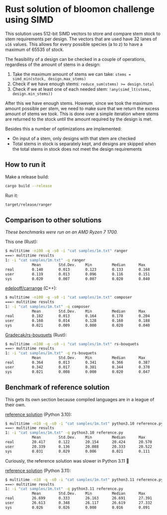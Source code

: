 # Rust solution of bloomon challenge using SIMD

This solution uses 512-bit SIMD vectors to store and compare stem stock to stem
requirements per design. The vectors that are used have 32 lanes of `u16` values. This
allows for every possible species (a to z) to have a maximum of 65535 of stock.

The feasibility of a design can be checked in a couple of operations, regardless of the
amount of stems in a design:

1. Take the maximum amount of stems we can take: `stems = simd_min(stock, design.max_stems)`
2. Check if we have enough stems: `reduce_sum(stems) >= design.total`
3. Check if we at least one of each needed stem: `!any(simd_lt(stems, design.min_stems))`

After this we have enough stems. However, since we took the maximum amount possible per
stem, we need to make sure that we return the excess amount of stems we took. This is
done over a simple iteration where stems are returned to the stock until the amount
required by the design is met.

Besides this a number of optimizations are implemented:

- On input of a stem, only designs with that stem are checked
- Total stems in stock is separately kept, and designs are skipped when the total stems
  in stock does not meet the design requirements

## How to run it

Make a release build:
```bash
cargo build --release
```

Run it:
```bash
target/release/ranger
```

## Comparison to other solutions

*These benchmarks were run on an AMD Ryzen 7 1700.*

This one (Rust):

```bash
$ multitime -n100 -q -s0 -i "cat samples/1m.txt" ranger
===> multitime results
1: -i "cat samples/1m.txt" -q ranger
            Mean        Std.Dev.    Min         Median      Max
real        0.140       0.013       0.123       0.133       0.168
user        0.119       0.013       0.096       0.116       0.151
sys         0.020       0.007       0.007       0.020       0.040
```

[edelooff/carrange](https://github.com/edelooff/carrange) (C++):

```bash
$ multitime -n100 -q -s0 -i "cat samples/1m.txt" composer
===> multitime results
1: -i "cat samples/1m.txt" -q composer
            Mean        Std.Dev.    Min         Median      Max
real        0.182       0.013       0.164       0.178       0.204
user        0.160       0.014       0.128       0.160       0.188
sys         0.021       0.009       0.000       0.020       0.040
```

[Gradecak/rs-bouquets](https://github.com/Gradecak/rs-bouquets) (Rust):

```bash
$ multitime -n100 -q -s0 -i "cat samples/1m.txt" rs-bouquets
===> multitime results
1: -i "cat samples/1m.txt" -q rs-bouquets
            Mean        Std.Dev.    Min         Median      Max
real        0.364       0.013       0.341       0.366       0.387
user        0.342       0.017       0.301       0.344       0.370
sys         0.021       0.008       0.000       0.020       0.047
```

## Benchmark of reference solution

This gets its own section because compiled languages are in a league of their own.

[reference solution](https://github.com/bloomon/code-challenge-verifier/blob/master/reference.py) (Python 3.10):

```bash
$ multitime -n10 -q -s0 -i "cat samples/1m.txt" python3.10 reference.py
===> multitime results
1: -i "cat samples/1m.txt" -q python3.10 reference.py
            Mean        Std.Dev.    Min         Median      Max
real        20.417      0.122       20.154      20.424      20.570
user        20.339      0.136       20.088      20.333      20.522
sys         0.031       0.029       0.006       0.021       0.111
```

Curiously, the reference solution was slower in Python 3.11 🤔

[reference solution](https://github.com/bloomon/code-challenge-verifier/blob/master/reference.py) (Python 3.11):

```bash
$ multitime -n10 -q -s0 -i "cat samples/1m.txt" python3.11 reference.py
===> multitime results
1: -i "cat samples/1m.txt" -q python3.11 reference.py
            Mean        Std.Dev.    Min         Median      Max
real        26.699      0.333       26.163      26.691      27.391
user        26.613      0.348       26.117      26.619      27.332
sys         0.026       0.026       0.000       0.016       0.091
```
